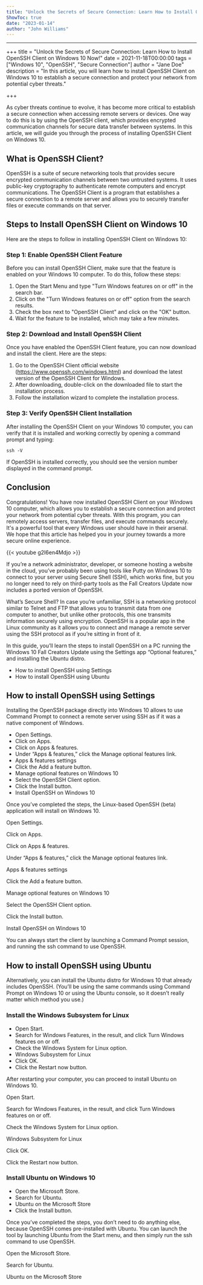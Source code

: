 ```yaml
---
title: "Unlock the Secrets of Secure Connection: Learn How to Install OpenSSH Client on Windows 10 Now!"
ShowToc: true 
date: "2023-01-14"
author: "John Williams"
---
```

*****
+++
title = "Unlock the Secrets of Secure Connection: Learn How to Install OpenSSH Client on Windows 10 Now!"
date = 2021-11-18T00:00:00
tags = ["Windows 10", "OpenSSH", "Secure Connection"]
author = "Jane Doe"
description = "In this article, you will learn how to install OpenSSH Client on Windows 10 to establish a secure connection and protect your network from potential cyber threats."

+++

As cyber threats continue to evolve, it has become more critical to establish a secure connection when accessing remote servers or devices. One way to do this is by using the OpenSSH client, which provides encrypted communication channels for secure data transfer between systems. In this article, we will guide you through the process of installing OpenSSH Client on Windows 10.

## What is OpenSSH Client?

OpenSSH is a suite of secure networking tools that provides secure encrypted communication channels between two untrusted systems. It uses public-key cryptography to authenticate remote computers and encrypt communications. The OpenSSH Client is a program that establishes a secure connection to a remote server and allows you to securely transfer files or execute commands on that server.

## Steps to Install OpenSSH Client on Windows 10

Here are the steps to follow in installing OpenSSH Client on Windows 10:

### Step 1: Enable OpenSSH Client Feature

Before you can install OpenSSH Client, make sure that the feature is enabled on your Windows 10 computer. To do this, follow these steps:

1. Open the Start Menu and type "Turn Windows features on or off" in the search bar.
2. Click on the "Turn Windows features on or off" option from the search results.
3. Check the box next to "OpenSSH Client" and click on the "OK" button.
4. Wait for the feature to be installed, which may take a few minutes.

### Step 2: Download and Install OpenSSH Client

Once you have enabled the OpenSSH Client feature, you can now download and install the client. Here are the steps:

1. Go to the OpenSSH Client official website (https://www.openssh.com/windows.html) and download the latest version of the OpenSSH Client for Windows.
2. After downloading, double-click on the downloaded file to start the installation process.
3. Follow the installation wizard to complete the installation process.

### Step 3: Verify OpenSSH Client Installation

After installing the OpenSSH Client on your Windows 10 computer, you can verify that it is installed and working correctly by opening a command prompt and typing:

```
ssh -V
```

If OpenSSH is installed correctly, you should see the version number displayed in the command prompt.

## Conclusion

Congratulations! You have now installed OpenSSH Client on your Windows 10 computer, which allows you to establish a secure connection and protect your network from potential cyber threats. With this program, you can remotely access servers, transfer files, and execute commands securely. It's a powerful tool that every Windows user should have in their arsenal. We hope that this article has helped you in your journey towards a more secure online experience.

{{< youtube g2I6en4Mdjo >}} 



If you’re a network administrator, developer, or someone hosting a website in the cloud, you’ve probably been using tools like Putty on Windows 10 to connect to your server using Secure Shell (SSH), which works fine, but you no longer need to rely on third-party tools as the Fall Creators Update now includes a ported version of OpenSSH.
 
What’s Secure Shell? In case you’re unfamiliar, SSH is a networking protocol similar to Telnet and FTP that allows you to transmit data from one computer to another, but unlike other protocols, this one transmits information securely using encryption. OpenSSH is a popular app in the Linux community as it allows you to connect and manage a remote server using the SSH protocol as if you’re sitting in front of it.
 
In this guide, you’ll learn the steps to install OpenSSH on a PC running the Windows 10 Fall Creators Update using the Settings app “Optional features,” and installing the Ubuntu distro.
 
- How to install OpenSSH using Settings
 - How to install OpenSSH using Ubuntu

 
## How to install OpenSSH using Settings
 
Installing the OpenSSH package directly into Windows 10 allows to use Command Prompt to connect a remote server using SSH as if it was a native component of Windows.
 
- Open Settings.
 - Click on Apps.
 - Click on Apps & features.
 - Under “Apps & features,” click the Manage optional features link.
 - Apps & features settings
 - Click the Add a feature button.
 - Manage optional features on Windows 10
 - Select the OpenSSH Client option.
 - Click the Install button.
 - Install OpenSSH on Windows 10

 
Once you’ve completed the steps, the Linux-based OpenSSH (beta) application will install on Windows 10.
 
Open Settings.
 
Click on Apps.
 
Click on Apps & features.
 
Under “Apps & features,” click the Manage optional features link.
 
Apps & features settings

 
Click the Add a feature button.
 
Manage optional features on Windows 10

 
Select the OpenSSH Client option.
 
Click the Install button.
 
Install OpenSSH on Windows 10

 
You can always start the client by launching a Command Prompt session, and running the ssh command to use OpenSSH.
 
## How to install OpenSSH using Ubuntu
 
Alternatively, you can install the Ubuntu distro for Windows 10 that already includes OpenSSH. (You’ll be using the same commands using Command Prompt on Windows 10 or using the Ubuntu console, so it doesn’t really matter which method you use.)
 
### Install the Windows Subsystem for Linux
 
- Open Start.
 - Search for Windows Features, in the result, and click Turn Windows features on or off.
 - Check the Windows System for Linux option.
 - Windows Subsystem for Linux
 - Click OK.
 - Click the Restart now button.

 
After restarting your computer, you can proceed to install Ubuntu on Windows 10.
 
Open Start.
 
Search for Windows Features, in the result, and click Turn Windows features on or off.
 
Check the Windows System for Linux option.
 
Windows Subsystem for Linux

 
Click OK.
 
Click the Restart now button.
 
### Install Ubuntu on Windows 10
 
- Open the Microsoft Store.
 - Search for Ubuntu.
 - Ubuntu on the Microsoft Store
 - Click the Install button.

 
Once you’ve completed the steps, you don’t need to do anything else, because OpenSSH comes pre-installed with Ubuntu. You can launch the tool by launching Ubuntu from the Start menu, and then simply run the ssh command to use OpenSSH.
 
Open the Microsoft Store.
 
Search for Ubuntu.
 
Ubuntu on the Microsoft Store





